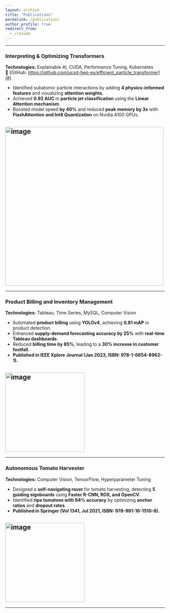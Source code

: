 ```yaml
---
layout: archive
title: "Publications"
permalink: /publication/
author_profile: true
redirect_from:
  - /resume
---
```


---


### **Interpreting & Optimizing Transformers**  
**Technologies:** Explainable AI, CUDA, Performance Tuning, Kubernetes  
🔗 [GitHub: https://github.com/ucsd-hep-ex/efficient_particle_transformer](#)  

- Identified subatomic particle interactions by adding **4 physics-informed features** and visualizing **attention weights**.  
- Achieved **0.92 AUC** in **particle jet classification** using the **Linear Attention mechanism**.  
- Boosted model speed **by 40%** and reduced **peak memory by 3x** with **FlashAttention and Int8 Quantization** on Nvidia A100 GPUs.  
## <img width="500" alt="image" src="https://github.com/user-attachments/assets/cf03e58a-004c-4d1d-beae-897fd024aacf" />

---


### **Product Billing and Inventory Management**  
**Technologies:** Tableau, Time Series, MySQL, Computer Vision  

- Automated **product billing** using **YOLOv4**, achieving **0.81 mAP** in product detection.  
- Enhanced **supply-demand forecasting accuracy by 25%** with **real-time Tableau dashboards**.  
- Reduced **billing time by 85%**, leading to a **30% increase in customer footfall**.  
- **Published in IEEE Xplore Journal (Jan 2023, ISBN: 978-1-6654-8962-1).**  
## <img width="250" alt="image" src="https://github.com/user-attachments/assets/18ca3b13-d3e2-4a79-a448-64c3e933caa4" />

---


 
### **Autonomous Tomato Harvester**  
**Technologies:** Computer Vision, TensorFlow, Hyperparameter Tuning  

- Designed a **self-navigating rover** for tomato harvesting, detecting **5 guiding signboards** using **Faster R-CNN, ROS, and OpenCV**.  
- Identified **ripe tomatoes with 84% accuracy** by optimizing **anchor ratios** and **dropout rates**.  
- **Published in Springer (Vol 1341, Jul 2021, ISBN: 978-981-16-1510-8).**  
## <img width="250" alt="image" src="https://github.com/user-attachments/assets/28b0aee7-11eb-4d26-a32b-5698f14bf1ee" />

---
